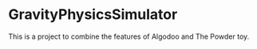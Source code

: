 # GravityPhysicsSimulator

This is a project to combine the features of Algodoo and The Powder toy.
